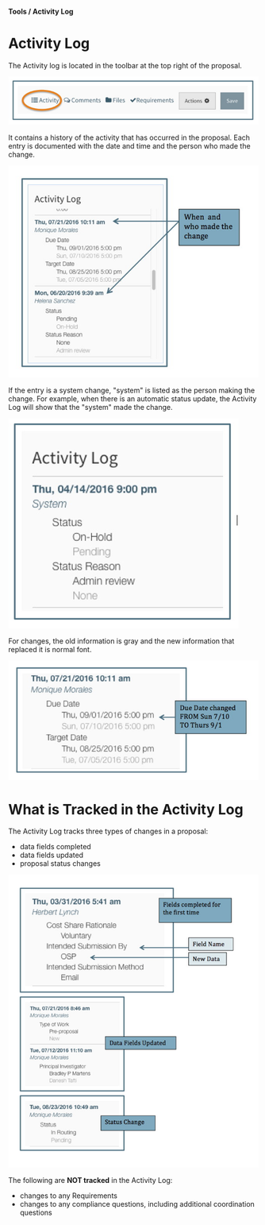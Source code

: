 **Tools / Activity Log**

# Activity Log

The Activity log is located in the toolbar at the top right of the proposal.

![Activity Log Location](../images/tools/ToolActivity_LogLocation.jpg)

It contains a history of the activity that has occurred in the proposal.  Each entry is documented with the date and time and the person who made the change.

![When and Who in the Activity Log](../images/tools/ToolActivity_WhenAndWho.jpg)

If the entry is a system change, "system" is listed as the person making the change.  For example, when there is an automatic status update, the Activity Log will show that the "system" made the change.

![System updates to Activity Log](../images/tools/ToolActivity_System.jpg)

For changes, the old information is gray and the new information that replaced it is normal font.

![Tracking the old and new information](../images/tools/ToolActivity_OldAndNew.jpg)


# What is Tracked in the Activity Log

The Activity Log tracks three types of changes in a proposal:

- data fields completed
- data fields updated
- proposal status changes

![Types of changes](../images/tools/ToolActivity_changes.jpg)

The following are **NOT tracked** in the Activity Log:

- changes to any Requirements
- changes to any compliance questions, including additional coordination questions
